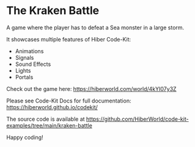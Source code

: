 # The Kraken Battle

A game where the player has to defeat a Sea monster in a large storm.

It showcases multiple features of Hiber Code-Kit:

- Animations
- Signals
- Sound Effects
- Lights
- Portals

Check out the game here: https://hiberworld.com/world/4kYI07y3Z

Please see Code-Kit Docs for full documentation:
https://hiberworld.github.io/codekit/

The source code is available at
https://github.com/HiberWorld/code-kit-examples/tree/main/kraken-battle

Happy coding!
